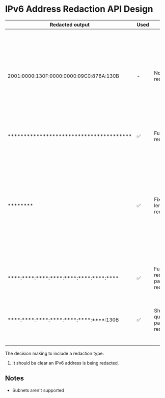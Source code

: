 # IPv6 Address Redaction API Design

| Redacted output                                                                | Used | Type                                    | Notes                                                                                                                                                            |
| ------------------------------------------------------------------------------ | ---- | --------------------------------------- | ---------------------------------------------------------------------------------------------------------------------------------------------------------------- |
| 2001:0000:130F:0000:0000:09C0:876A:130B                                        | -    | No redaction                            | Not the goal for this project. While there could be an option for it, that would be more "moving parts" to maintain and test                                     |
| \*\*\*\*\*\*\*\*\*\*\*\*\*\*\*\*\*\*\*\*\*\*\*\*\*\*\*\*\*\*\*\*\*\*\*\*\*\*\* | ✅   | Full redaction                          | Same length as the original string                                                                                                                               |
| \*\*\*\*\*\*\*\*                                                               | ✅   | Fixed length full redaction             | Fixed size, probably doesn't give away the underlying data length, only that there is redacted data (unless the redaction length is the same as the data length) |
| \*\*\*\*:\*\*\*\*:\*\*\*\*:\*\*\*\*:\*\*\*\*:\*\*\*\*:\*\*\*\*:\*\*\*\*        | ✅   | Full digit redaction, partial redaction | Preserves separators, obvious it's an IPv6 address                                                                                                               |
| \*\*\*\*:\*\*\*\*:\*\*\*\*:\*\*\*\*:\*\*\*\*:\*\*\*\*:\*\*\*\*:130B            | ✅   | Show last quartet, partial redaction    | Useful due to log messages or user display without giving up too much                                                                                            |

The decision making to include a redaction type:
1. It should be clear an IPv6 address is being redacted.

## Notes
- Subnets aren't supported